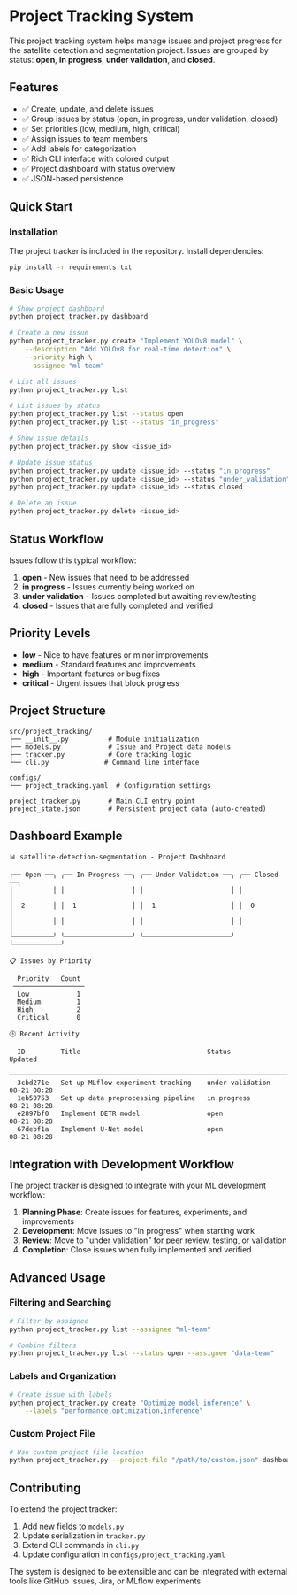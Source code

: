 # Project Tracking System

This project tracking system helps manage issues and project progress for the satellite detection and segmentation project. Issues are grouped by status: **open**, **in progress**, **under validation**, and **closed**.

## Features

- ✅ Create, update, and delete issues
- ✅ Group issues by status (open, in progress, under validation, closed)
- ✅ Set priorities (low, medium, high, critical)
- ✅ Assign issues to team members
- ✅ Add labels for categorization
- ✅ Rich CLI interface with colored output
- ✅ Project dashboard with status overview
- ✅ JSON-based persistence

## Quick Start

### Installation

The project tracker is included in the repository. Install dependencies:

```bash
pip install -r requirements.txt
```

### Basic Usage

```bash
# Show project dashboard
python project_tracker.py dashboard

# Create a new issue
python project_tracker.py create "Implement YOLOv8 model" \
    --description "Add YOLOv8 for real-time detection" \
    --priority high \
    --assignee "ml-team"

# List all issues
python project_tracker.py list

# List issues by status
python project_tracker.py list --status open
python project_tracker.py list --status "in_progress"

# Show issue details
python project_tracker.py show <issue_id>

# Update issue status
python project_tracker.py update <issue_id> --status "in_progress"
python project_tracker.py update <issue_id> --status "under_validation"
python project_tracker.py update <issue_id> --status closed

# Delete an issue
python project_tracker.py delete <issue_id>
```

## Status Workflow

Issues follow this typical workflow:

1. **open** - New issues that need to be addressed
2. **in progress** - Issues currently being worked on
3. **under validation** - Issues completed but awaiting review/testing
4. **closed** - Issues that are fully completed and verified

## Priority Levels

- **low** - Nice to have features or minor improvements
- **medium** - Standard features and improvements  
- **high** - Important features or bug fixes
- **critical** - Urgent issues that block progress

## Project Structure

```
src/project_tracking/
├── __init__.py          # Module initialization
├── models.py            # Issue and Project data models
├── tracker.py           # Core tracking logic
└── cli.py              # Command line interface

configs/
└── project_tracking.yaml  # Configuration settings

project_tracker.py       # Main CLI entry point
project_state.json       # Persistent project data (auto-created)
```

## Dashboard Example

```
📊 satellite-detection-segmentation - Project Dashboard

╭── Open ──╮ ╭── In Progress ──╮ ╭── Under Validation ──╮ ╭── Closed ──╮
│          │ │                 │ │                      │ │            │
│  2       │ │  1              │ │  1                   │ │  0         │
│          │ │                 │ │                      │ │            │
╰──────────╯ ╰─────────────────╯ ╰──────────────────────╯ ╰────────────╯

📋 Issues by Priority
                    
  Priority   Count  
 ────────────────── 
  Low            1  
  Medium         1  
  High           2  
  Critical       0  

🕒 Recent Activity
                                                                                  
  ID         Title                                Status             Updated      
 ──────────────────────────────────────────────────────────────────────────────── 
  3cbd271e   Set up MLflow experiment tracking    under validation   08-21 08:28  
  1eb50753   Set up data preprocessing pipeline   in progress        08-21 08:28  
  e2897bf0   Implement DETR model                 open               08-21 08:28  
  67debf1a   Implement U-Net model                open               08-21 08:28
```

## Integration with Development Workflow

The project tracker is designed to integrate with your ML development workflow:

1. **Planning Phase**: Create issues for features, experiments, and improvements
2. **Development**: Move issues to "in progress" when starting work
3. **Review**: Move to "under validation" for peer review, testing, or validation
4. **Completion**: Close issues when fully implemented and verified

## Advanced Usage

### Filtering and Searching

```bash
# Filter by assignee
python project_tracker.py list --assignee "ml-team"

# Combine filters
python project_tracker.py list --status open --assignee "data-team"
```

### Labels and Organization

```bash
# Create issue with labels
python project_tracker.py create "Optimize model inference" \
    --labels "performance,optimization,inference"
```

### Custom Project File

```bash
# Use custom project file location
python project_tracker.py --project-file "/path/to/custom.json" dashboard
```

## Contributing

To extend the project tracker:

1. Add new fields to `models.py` 
2. Update serialization in `tracker.py`
3. Extend CLI commands in `cli.py`
4. Update configuration in `configs/project_tracking.yaml`

The system is designed to be extensible and can be integrated with external tools like GitHub Issues, Jira, or MLflow experiments.